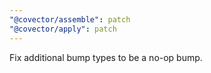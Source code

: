 ```yaml
---
"@covector/assemble": patch
"@covector/apply": patch
---
```


Fix additional bump types to be a no-op bump.
